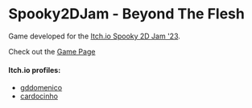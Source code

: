 # Spooky2DJam - Beyond The Flesh

Game developed for the [Itch.io Spooky 2D Jam '23](https://itch.io/jam/spooky-2d-jam-23).

Check out the [Game Page](https://gddomenico.itch.io/beyond-the-flesh)

#### Itch.io profiles:
- [gddomenico](https://gddomenico.itch.io/beyond-the-flesh)
- [cardocinho](https://cardocinho.itch.io/)

